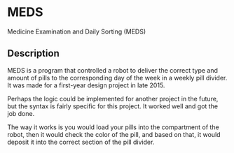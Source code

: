 # MEDS
Medicine Examination and Daily Sorting (MEDS)

## Description
MEDS is a program that controlled a robot to deliver the correct type and amount of
pills to the corresponding day of the week in a weekly pill divider. It was made for a
first-year design project in late 2015.

Perhaps the logic could be implemented for another project in the future, but the
syntax is fairly specific for this project. It worked well and got the job done.

The way it works is you would load your pills into the compartment of the robot, then it would
check the color of the pill, and based on that, it would deposit it into the correct
section of the pill divider.  
